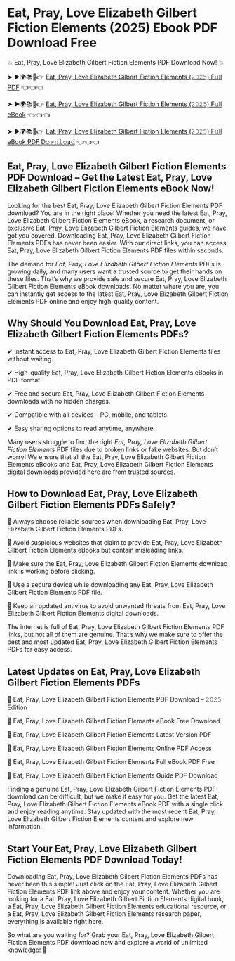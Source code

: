# Eat, Pray, Love Elizabeth Gilbert Fiction Elements (2025) Ebook PDF Download Free

💥 Eat, Pray, Love Elizabeth Gilbert Fiction Elements PDF Download Now! 💥

➤ ►🌍📚📱👉 [Eat, Pray, Love Elizabeth Gilbert Fiction Elements (𝟸𝟶𝟸𝟻) F𝚞ll PDF](https://getpdf.xyz/eat-pray-love-elizabeth-gilbert-fiction-elements) 👈👈👈


➤ ►🌍📚📱👉 [Eat, Pray, Love Elizabeth Gilbert Fiction Elements (𝟸𝟶𝟸𝟻) F𝚞ll eBook](https://getpdf.xyz/eat-pray-love-elizabeth-gilbert-fiction-elements) 👈👈👈


➤ ►🌍📚📱👉 [Eat, Pray, Love Elizabeth Gilbert Fiction Elements (𝟸𝟶𝟸𝟻) F𝚞ll eBook PDF D𝚘𝚠𝚗𝚕𝚘a𝚍](https://getpdf.xyz/eat-pray-love-elizabeth-gilbert-fiction-elements) 👈👈👈


## Eat, Pray, Love Elizabeth Gilbert Fiction Elements PDF Download – Get the Latest Eat, Pray, Love Elizabeth Gilbert Fiction Elements eBook Now!

Looking for the best Eat, Pray, Love Elizabeth Gilbert Fiction Elements PDF download? You are in the right place! Whether you need the latest Eat, Pray, Love Elizabeth Gilbert Fiction Elements eBook, a research document, or exclusive Eat, Pray, Love Elizabeth Gilbert Fiction Elements guides, we have got you covered. Downloading Eat, Pray, Love Elizabeth Gilbert Fiction Elements PDFs has never been easier. With our direct links, you can access Eat, Pray, Love Elizabeth Gilbert Fiction Elements PDF files within seconds.

The demand for *Eat, Pray, Love Elizabeth Gilbert Fiction Elements* PDFs is growing daily, and many users want a trusted source to get their hands on these files. That’s why we provide safe and secure Eat, Pray, Love Elizabeth Gilbert Fiction Elements eBook downloads. No matter where you are, you can instantly get access to the latest Eat, Pray, Love Elizabeth Gilbert Fiction Elements PDF online and enjoy high-quality content.

## Why Should You Download Eat, Pray, Love Elizabeth Gilbert Fiction Elements PDFs?

✔ Instant access to Eat, Pray, Love Elizabeth Gilbert Fiction Elements files without waiting.

✔ High-quality Eat, Pray, Love Elizabeth Gilbert Fiction Elements eBooks in PDF format.

✔ Free and secure Eat, Pray, Love Elizabeth Gilbert Fiction Elements downloads with no hidden charges.

✔ Compatible with all devices – PC, mobile, and tablets.

✔ Easy sharing options to read anytime, anywhere.

Many users struggle to find the right *Eat, Pray, Love Elizabeth Gilbert Fiction Elements* PDF files due to broken links or fake websites. But don’t worry! We ensure that all the Eat, Pray, Love Elizabeth Gilbert Fiction Elements eBooks and Eat, Pray, Love Elizabeth Gilbert Fiction Elements digital downloads provided here are from trusted sources.

## How to Download Eat, Pray, Love Elizabeth Gilbert Fiction Elements PDFs Safely?

📌 Always choose reliable sources when downloading Eat, Pray, Love Elizabeth Gilbert Fiction Elements PDFs.

📌 Avoid suspicious websites that claim to provide Eat, Pray, Love Elizabeth Gilbert Fiction Elements eBooks but contain misleading links.

📌 Make sure the Eat, Pray, Love Elizabeth Gilbert Fiction Elements download link is working before clicking.

📌 Use a secure device while downloading any Eat, Pray, Love Elizabeth Gilbert Fiction Elements PDF file.

📌 Keep an updated antivirus to avoid unwanted threats from Eat, Pray, Love Elizabeth Gilbert Fiction Elements digital downloads.

The internet is full of Eat, Pray, Love Elizabeth Gilbert Fiction Elements PDF links, but not all of them are genuine. That’s why we make sure to offer the best and most updated Eat, Pray, Love Elizabeth Gilbert Fiction Elements PDFs for easy access.

## Latest Updates on Eat, Pray, Love Elizabeth Gilbert Fiction Elements PDFs

🔹 Eat, Pray, Love Elizabeth Gilbert Fiction Elements PDF Download – 𝟸𝟶𝟸𝟻 Edition

🔹 Eat, Pray, Love Elizabeth Gilbert Fiction Elements eBook Free Download

🔹 Eat, Pray, Love Elizabeth Gilbert Fiction Elements Latest Version PDF

🔹 Eat, Pray, Love Elizabeth Gilbert Fiction Elements Online PDF Access

🔹 Eat, Pray, Love Elizabeth Gilbert Fiction Elements Full eBook PDF Free

🔹 Eat, Pray, Love Elizabeth Gilbert Fiction Elements Guide PDF Download

Finding a genuine Eat, Pray, Love Elizabeth Gilbert Fiction Elements PDF download can be difficult, but we make it easy for you. Get the latest Eat, Pray, Love Elizabeth Gilbert Fiction Elements eBook PDF with a single click and enjoy reading anytime. Stay updated with the most recent Eat, Pray, Love Elizabeth Gilbert Fiction Elements content and explore new information.

## Start Your Eat, Pray, Love Elizabeth Gilbert Fiction Elements PDF Download Today!

Downloading Eat, Pray, Love Elizabeth Gilbert Fiction Elements PDFs has never been this simple! Just click on the Eat, Pray, Love Elizabeth Gilbert Fiction Elements PDF link above and enjoy your content. Whether you are looking for a Eat, Pray, Love Elizabeth Gilbert Fiction Elements digital book, a Eat, Pray, Love Elizabeth Gilbert Fiction Elements educational resource, or a Eat, Pray, Love Elizabeth Gilbert Fiction Elements research paper, everything is available right here.

So what are you waiting for? Grab your Eat, Pray, Love Elizabeth Gilbert Fiction Elements PDF download now and explore a world of unlimited knowledge! 🚀